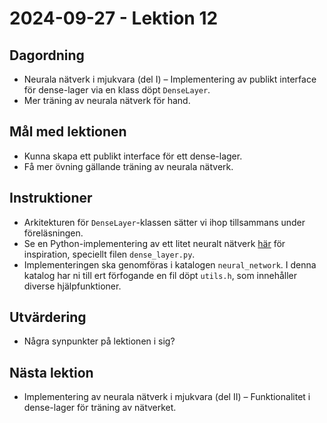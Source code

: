 # 2024-09-27 - Lektion 12

## Dagordning
* Neurala nätverk i mjukvara (del I) – Implementering av publikt interface för dense-lager via en klass döpt `DenseLayer`.
* Mer träning av neurala nätverk för hand.

## Mål med lektionen
* Kunna skapa ett publikt interface för ett dense-lager.
* Få mer övning gällande träning av neurala nätverk.

## Instruktioner
* Arkitekturen för `DenseLayer`-klassen sätter vi ihop tillsammans under föreläsningen.
* Se en Python-implementering av ett litet neuralt nätverk [här](../../code/neural_network/python/) för inspiration, speciellt filen `dense_layer.py`.
* Implementeringen ska genomföras i katalogen `neural_network`. I denna katalog har ni till ert förfogande en fil döpt `utils.h`, som innehåller diverse hjälpfunktioner.


## Utvärdering
* Några synpunkter på lektionen i sig?

## Nästa lektion
* Implementering av neurala nätverk i mjukvara (del II) – Funktionalitet i dense-lager för träning av nätverket.